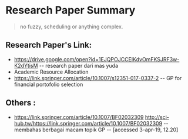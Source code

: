 # Research Paper Summary
> no fuzzy, scheduling or anything complex.
## Research Paper's Link:

- https://drive.google.com/open?id=1EJQPOJCCEIKdvOmFKSJRF3w-K2dYtisM -- research paper dari mas yuda
- Academic Resource Allocation
- https://link.springer.com/article/10.1007/s12351-017-0337-2 -- GP for financial portofolio selection

## Others :
- https://link.springer.com/article/10.1007/BF02032309 http://sci-hub.tw/https://link.springer.com/article/10.1007/BF02032309 -- membahas berbagai macam topik GP -- [accessed 3-apr-19, 12.20]
